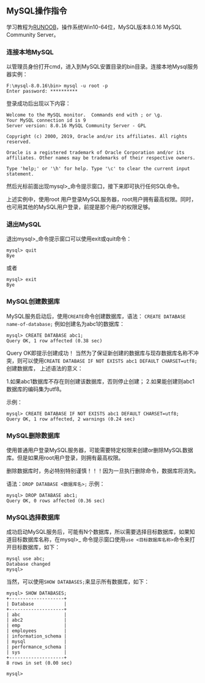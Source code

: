 ## MySQL操作指令
学习教程为[RUNOOB](https://www.runoob.com/mysql/mysql-connection.html)，操作系统Win10-64位，MySQL版本8.0.16 MySQL Community Server。

### 连接本地MySQL
以管理员身份打开cmd，进入到MySQL安置目录的bin目录。连接本地Mysql服务器实例：
```
F:\mysql-8.0.16\bin> mysql -u root -p
Enter password: **********
```
登录成功后出现以下内容：
```
Welcome to the MySQL monitor.  Commands end with ; or \g.
Your MySQL connection id is 9
Server version: 8.0.16 MySQL Community Server - GPL

Copyright (c) 2000, 2019, Oracle and/or its affiliates. All rights reserved.

Oracle is a registered trademark of Oracle Corporation and/or its
affiliates. Other names may be trademarks of their respective owners.

Type 'help;' or '\h' for help. Type '\c' to clear the current input statement.
```
然后光标前面出现mysql>_命令提示窗口，接下来即可执行任何SQL命令。

上述实例中，使用root 用户登录MySQL服务器，root用户拥有最高权限。同时，也可用其他的MySQL用户登录，前提是那个用户的权限足够。

### 退出MySQL

退出mysql>_命令提示窗口可以使用exit或quit命令：
```
mysql> quit
Bye
```
或者
```
mysql> exit
Bye
```

### MySQL创建数据库
MySQL服务启动后，使用```CREATE```命令创建数据库，语法：
```CREATE DATABASE name-of-database;```
例如创建名为abc1的数据库：
```
mysql> CREATE DATABASE abc1;
Query OK, 1 row affected (0.38 sec)
```
Query OK即提示创建成功！
当然为了保证新创建的数据库与现存数据库名称不冲突，则可以使用```CREATE DATABASE IF NOT EXISTS abc1 DEFAULT CHARSET=utf8;```创建数据库，
上述语法的意义：

1.如果abc1数据库不存在则创建该数据库，否则停止创建；
2.如果能创建则abc1数据库的编码集为utf8。

示例：
```
mysql> CREATE DATABASE IF NOT EXISTS abc1 DEFAULT CHARSET=utf8;
Query OK, 1 row affected, 2 warnings (0.24 sec)
```

### MySQL删除数据库
使用普通用户登录MySQL服务器，可能需要特定权限来创建or删除MySQL数据库。但是如果用root用户登录，则拥有最高权限。

删除数据库时，务必特别特别谨慎！！！因为一旦执行删除命令，数据库将消失。

语法：```DROP DATABASE <数据库名>;```
示例：
```
mysql> DROP DATABASE abc1;
Query OK, 0 rows affected (0.36 sec)
```

### MySQL选择数据库
成功启动MySQL服务后，可能有N个数据库，所以需要选择目标数据库，如果知道目标数据库名称，在mysql>_ 命令提示窗口使用```use <目标数据库名称>```命令来打开目标数据库，如下：
```
mysql use abc;
Database changed
mysql>
```

当然，可以使用```SHOW DATABASES;```来显示所有数据库，如下：
```
mysql> SHOW DATABASES;
+--------------------+
| Database           |
+--------------------+
| abc                |
| abc2               |
| emp                |
| employees          |
| information_schema |
| mysql              |
| performance_schema |
| sys                |
+--------------------+
8 rows in set (0.00 sec)

mysql>
```

